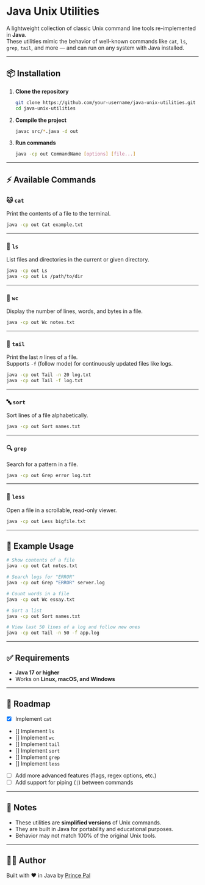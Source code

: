 # Java Unix Utilities

A lightweight collection of classic Unix command line tools re-implemented in **Java**.  
These utilities mimic the behavior of well-known commands like `cat`, `ls`, `grep`, `tail`, and more — and can run on any system with Java installed.

---

## 📦 Installation

1. **Clone the repository**
   ```bash
   git clone https://github.com/your-username/java-unix-utilities.git
   cd java-unix-utilities
   ```

2. **Compile the project**
   ```bash
   javac src/*.java -d out
   ```

3. **Run commands**
   ```bash
   java -cp out CommandName [options] [file...]
   ```

---

## ⚡ Available Commands

### 🐱 `cat`
Print the contents of a file to the terminal.
```bash
java -cp out Cat example.txt
```

---

### 📂 `ls`
List files and directories in the current or given directory.
```bash
java -cp out Ls
java -cp out Ls /path/to/dir
```

---

### 🔢 `wc`
Display the number of lines, words, and bytes in a file.
```bash
java -cp out Wc notes.txt
```

---

### 📜 `tail`
Print the last *n* lines of a file.  
Supports `-f` (follow mode) for continuously updated files like logs.
```bash
java -cp out Tail -n 20 log.txt
java -cp out Tail -f log.txt
```

---

### 🔤 `sort`
Sort lines of a file alphabetically.
```bash
java -cp out Sort names.txt
```

---

### 🔍 `grep`
Search for a pattern in a file.
```bash
java -cp out Grep error log.txt
```

---

### 📖 `less`
Open a file in a scrollable, read-only viewer.
```bash
java -cp out Less bigfile.txt
```

---

## 🔗 Example Usage

```bash
# Show contents of a file
java -cp out Cat notes.txt

# Search logs for "ERROR"
java -cp out Grep "ERROR" server.log

# Count words in a file
java -cp out Wc essay.txt

# Sort a list
java -cp out Sort names.txt

# View last 50 lines of a log and follow new ones
java -cp out Tail -n 50 -f app.log
```

---

## ✅ Requirements
- **Java 17 or higher**
- Works on **Linux, macOS, and Windows**

---

## 📅 Roadmap
- [x] Implement `cat`
- [] Implement `ls`
- [] Implement `wc`
- [] Implement `tail`
- [] Implement `sort`
- [] Implement `grep`
- [] Implement `less`
- [ ] Add more advanced features (flags, regex options, etc.)
- [ ] Add support for piping (`|`) between commands

---

## 📝 Notes
- These utilities are **simplified versions** of Unix commands.
- They are built in Java for portability and educational purposes.
- Behavior may not match 100% of the original Unix tools.

---

## 👨‍💻 Author
Built with ❤️ in Java by [Prince Pal](https://github.com/hustlerZzZ)
